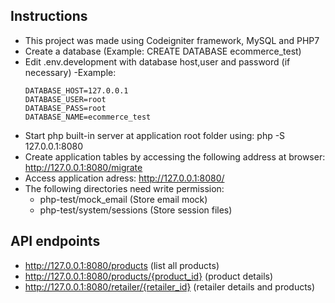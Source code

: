 ## Instructions
- This project was made using Codeigniter framework, MySQL and PHP7
- Create a database (Example: CREATE DATABASE ecommerce_test)
- Edit .env.development with database host,user and password (if necessary)
	-Example:
	```
	DATABASE_HOST=127.0.0.1
	DATABASE_USER=root
	DATABASE_PASS=root
	DATABASE_NAME=ecommerce_test
	```
- Start php built-in server at application root folder using: php -S 127.0.0.1:8080
- Create application tables by accessing the following address at browser: http://127.0.0.1:8080/migrate
- Access application adress: http://127.0.0.1:8080/
- The following directories need write permission:
	- php-test/mock_email (Store email mock)
	- php-test/system/sessions (Store session files)

## API endpoints
- http://127.0.0.1:8080/products (list all products)
- http://127.0.0.1:8080/products/{product_id} (product details)
- http://127.0.0.1:8080/retailer/{retailer_id} (retailer details and products)
